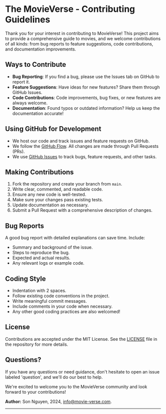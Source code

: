 # The MovieVerse - Contributing Guidelines

Thank you for your interest in contributing to MovieVerse! This project aims to provide a comprehensive guide to movies, and we welcome contributions of all kinds: from bug reports to feature suggestions, code contributions, and documentation improvements.

## Ways to Contribute
- **Bug Reporting**: If you find a bug, please use the Issues tab on GitHub to report it.
- **Feature Suggestions**: Have ideas for new features? Share them through GitHub Issues.
- **Code Contributions**: Code improvements, bug fixes, or new features are always welcome.
- **Documentation**: Found typos or outdated information? Help us keep the documentation accurate!

## Using GitHub for Development
- We host our code and track issues and feature requests on GitHub.
- We follow the [GitHub Flow](https://guides.github.com/introduction/flow/index.html). All changes are made through Pull Requests (PRs).
- We use [GitHub Issues](https://guides.github.com/features/issues/) to track bugs, feature requests, and other tasks.

## Making Contributions
1. Fork the repository and create your branch from `main`.
2. Write clear, commented, and readable code.
3. Ensure any new code is well-tested.
4. Make sure your changes pass existing tests.
5. Update documentation as necessary.
6. Submit a Pull Request with a comprehensive description of changes.

## Bug Reports
A good bug report with detailed explanations can save time. Include:
- Summary and background of the issue.
- Steps to reproduce the bug.
- Expected and actual results.
- Any relevant logs or example code.

## Coding Style
- Indentation with 2 spaces.
- Follow existing code conventions in the project.
- Write meaningful commit messages.
- Include comments in your code when necessary.
- Any other good coding practices are also welcomed!

## License
Contributions are accepted under the MIT License. See the [LICENSE](https://hoangsonww.github.io/The-MovieVerse-Database/LICENSE) file in the repository for more details.

## Questions?
If you have any questions or need guidance, don't hesitate to open an issue labeled 'question', and we'll do our best to help.

We're excited to welcome you to the MovieVerse community and look forward to your contributions!

**Author:** Son Nguyen, 2024, [info@movie-verse.com](mailto:info@movie-verse.com).

---

